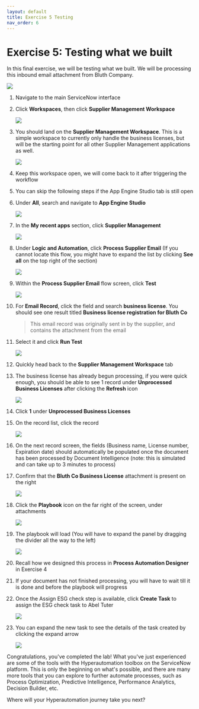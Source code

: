 ```yaml
---
layout: default
title: Exercise 5 Testing
nav_order: 6
---
```


# Exercise 5: Testing what we built

In this final exercise, we will be testing what we built. We will be processing this inbound email attachment from Bluth Company.

![](images/licensesample.png)

1. Navigate to the main ServiceNow interface

1. Click **Workspaces**, then click **Supplier Management Workspace**

    ![](images/findworkspace.png)

1. You should land on the **Supplier Management Workspace**. This is a simple workspace to currently only handle the business licenses, but will be the starting point for all other Supplier Management applications as well.

    ![](images/supmgmtws.png)

1. Keep this workspace open, we will come back to it after triggering the workflow

1. You can skip the following steps if the App Engine Studio tab is still open

1. Under **All**, search and navigate to **App Engine Studio**

    ![](images/openaes.png)

1. In the **My recent apps** section, click **Supplier Management**

    ![](images/openapp.png)

1. Under **Logic and Automation**, click **Process Supplier Email** (If you cannot locate this flow, you might have to expand the list by clicking **See all** on the top right of the section)

    ![](images/openflow.png)

1. Within the **Process Supplier Email** flow screen, click **Test**

    ![](images/test.png)

1. For **Email Record**, click the field and search **business license**. You should see one result titled **Business license registration for Bluth Co**

    > This email record was originally sent in by the supplier, and contains the attachment from the email

1. Select it and click **Run Test**

    ![](images/bluth.png)

1. Quickly head back to the **Supplier Management Workspace** tab

1. The business license has already begun processing, if you were quick enough, you should be able to see 1 record under **Unprocessed Business Licenses** after clicking the **Refresh** icon

    ![](images/refreshworkspace.png)

1. Click **1** under **Unprocessed Business Licenses**

1. On the record list, click the record

    ![](images/recordlist.png)

1. On the next record screen, the fields (Business name, License number, Expiration date) should automatically be populated once the document has been processed by Document Intelligence (note: this is simulated and can take up to 3 minutes to process)

1. Confirm that the **Bluth Co Business License** attachment is present on the right

    ![](images/attscreen.png)

1. Click the **Playbook** icon on the far right of the screen, under attachments

    ![](images/clickpb.png)

1. The playbook will load (You will have to expand the panel by dragging the divider all the way to the left)

    ![](images/dragdivider.png)

1. Recall how we designed this process in **Process Automation Designer** in Exercise 4

1. If your document has not finished processing, you will have to wait till it is done and before the playbook will progress

1. Once the Assign ESG check step is available, click **Create Task** to assign the ESG check task to Abel Tuter

    ![](images/createtask2.png)

1. You can expand the new task to see the details of the task created by clicking the expand arrow

    ![](images/assessmentass.png)

Congratulations, you've completed the lab! What you've just experienced are some of the tools with the Hyperautomation toolbox on the ServiceNow platform. This is only the beginning on what's possible, and there are many more tools that you can explore to further automate processes, such as Process Optimization, Predictive Intelligence, Performance Analytics, Decision Builder, etc.

Where will your Hyperautomation journey take you next?